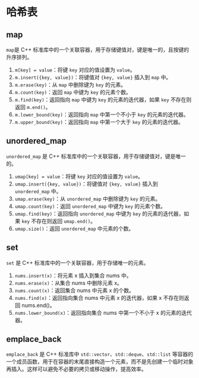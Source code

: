 # 哈希表

## map
`map`是 C++ 标准库中的一个关联容器，用于存储键值对，键是唯一的，且按键的升序排列。
1. `m[key] = value`：将键 `key` 对应的值设置为 `value`。
2. `m.insert({key, value})`：将键值对 `{key, value}` 插入到 `map` 中。
3. `m.erase(key)`：从 `map` 中删除键为 `key` 的元素。
4. `m.count(key)`：返回 `map` 中键为 `key` 的元素个数。
5. `m.find(key)`：返回指向 `map` 中键为 `key` 的元素的迭代器，如果 `key` 不存在则返回 `m.end()`。
6. `m.lower_bound(key)`：返回指向 `map` 中第一个不小于 `key` 的元素的迭代器。
7. `m.upper_bound(key)`：返回指向 `map` 中第一个大于 `key` 的元素的迭代器。

## unordered_map
`unordered_map` 是 C++ 标准库中的一个关联容器，用于存储键值对，键是唯一的。

1. `umap[key] = value`：将键 `key` 对应的值设置为 `value`。
2. `umap.insert({key, value})`：将键值对 `{key, value}` 插入到 `unordered_map` 中。
3. `umap.erase(key)`：从 `unordered_map` 中删除键为 `key` 的元素。
4. `umap.count(key)`：返回 `unordered_map` 中键为 `key` 的元素个数。
5. `umap.find(key)`：返回指向 `unordered_map` 中键为 `key` 的元素的迭代器，如果 `key` 不存在则返回 `umap.end()`。
6. `umap.size()`：返回 `unordered_map` 中元素的个数。

## set
`set` 是 C++ 标准库中的一个关联容器，用于存储唯一的元素。
1. `nums.insert(x)`：将元素 x 插入到集合 nums 中。
2. `nums.erase(x)`：从集合 nums 中删除元素 x。
3. `nums.count(x)`：返回集合 nums 中元素 x 的个数。
4. `nums.find(x)`：返回指向集合 nums 中元素 x 的迭代器，如果 x 不存在则返回 nums.end()。
5. `nums.lower_bound(x)`：返回指向集合 nums 中第一个不小于 x 的元素的迭代器。

## emplace_back
`emplace_back` 是 C++ 标准库中 `std::vector`、`std::deque`、`std::list` 等容器的一个成员函数，用于在容器的末尾直接构造一个元素，而不是先创建一个临时对象再插入。这样可以避免不必要的拷贝或移动操作，提高效率。
